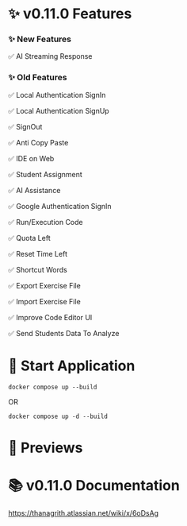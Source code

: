 # ✨ v0.11.0 Features

### ✨ New Features

✅ AI Streaming Response

### ✨ Old Features

✅ Local Authentication SignIn

✅ Local Authentication SignUp

✅ SignOut

✅ Anti Copy Paste

✅ IDE on Web

✅ Student Assignment

✅ AI Assistance

✅ Google Authentication SignIn

✅ Run/Execution Code

✅ Quota Left

✅ Reset Time Left

✅ Shortcut Words

✅ Export Exercise File

✅ Import Exercise File

✅ Improve Code Editor UI

✅ Send Students Data To Analyze

# 🚀 Start Application
```
docker compose up --build
```
OR
```
docker compose up -d --build
```
# 👀 Previews

# 📚 v0.11.0 Documentation
https://thanagrith.atlassian.net/wiki/x/6oDsAg
